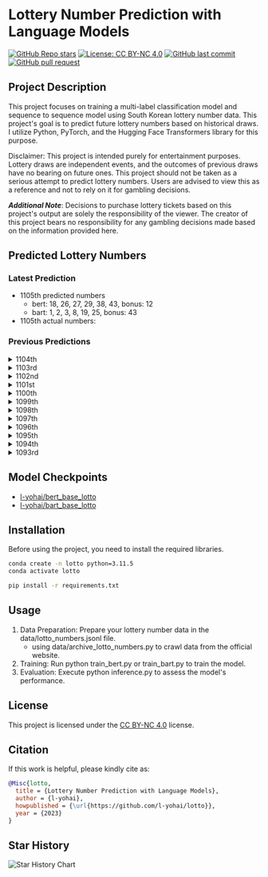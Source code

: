 # Lottery Number Prediction with Language Models

[![GitHub Repo stars](https://img.shields.io/github/stars/l-yohai/lotto?style=social)](https://github.com/l-yohai/lotto/stargazers)
[![License: CC BY-NC 4.0](https://img.shields.io/badge/License-CC_BY--NC_4.0-lightgrey.svg)](https://creativecommons.org/licenses/by-nc/4.0/)
[![GitHub last commit](https://img.shields.io/github/last-commit/l-yohai/lotto)](https://github.com/l-yohai/lotto/commits/main)
[![GitHub pull request](https://img.shields.io/badge/PRs-welcome-blue)](https://github.com/l-yohai/lotto/pulls)


## Project Description
This project focuses on training a multi-label classification model and sequence to sequence model using South Korean lottery number data. This project's goal is to predict future lottery numbers based on historical draws. I utilize Python, PyTorch, and the Hugging Face Transformers library for this purpose.

Disclaimer: This project is intended purely for entertainment purposes. Lottery draws are independent events, and the outcomes of previous draws have no bearing on future ones. This project should not be taken as a serious attempt to predict lottery numbers. Users are advised to view this as a reference and not to rely on it for gambling decisions.

***Additional Note***: Decisions to purchase lottery tickets based on this project's output are solely the responsibility of the viewer. The creator of this project bears no responsibility for any gambling decisions made based on the information provided here.

## Predicted Lottery Numbers

### Latest Prediction

- 1105th predicted numbers
    - bert: 18, 26, 27, 29, 38, 43, bonus: 12
    - bart: 1, 2, 3, 8, 19, 25, bonus: 43
- 1105th actual numbers:

### Previous Predictions

<details>
    <summary>1104th</summary>

- 1104th predicted numbers
    - bert: 13, 18, 28, 29, 42, 43, bonus: 33
    - bart: 4, 7, 11, 13, 16, 32, bonus: 35
- 1104th actual numbers: 1, 7, 21, 30, 35, 38, bonus: 2

</details>

<details>
    <summary>1103rd</summary>

- 1103rd predicted numbers
    - bert: 18, 22, 27, 29, 38, 44, bonus: 43
    - bart: 2, 11, 13, 17, 23, 35, bonus: 38
- 1103rd actual numbers: 10, 12, 29, 31, 40, 44, bonus: 2

</details>

<details>
    <summary>1102nd</summary>

- 1102nd predicted numbers
    - bert: 5, 18, 21, 26, 27, 45, bonus: 24
    - bart: 2, 8, 12, 15, 25, 28, bonus: 17
- 1102nd actual numbers: 13, 14, 22, 26, 37, 38, bonus: 20

</details>

<details>
    <summary>1101st</summary>

- 1101st predicted numbers
    - bert: 6, 18, 23, 27, 35, 45, bonus: 20
    - bart: 4, 7, 13, 18, 23, 31, bonus: 14
- 1101st actual numbers: 6, 7, 13, 28, 36, 42, bonus: 41

</details>

<details>
    <summary>1100th</summary>

- 1100th predicted numbers
    - bert: 12, 16, 18, 19, 28, 43, bonus: 33
    - bart: 2, 4, 13, 17, 18, 24, bonus: 1
- 1100th actual numbers: 17, 26, 29, 30, 31, 43, bonus: 12

</details>

<details>
    <summary>1099th</summary>

- 1099th predicted numbers
    - bert: 18, 19, 34, 36, 42, 43, bonus: 11
    - bart: 2, 7, 12, 17, 21, 44, bonus: 43
- 1099th actual numbers: 3, 20, 28, 38, 40, 43, bonus: 4

</details>

<details>
    <summary>1098th</summary>

- 1098th predicted numbers
    - bert: 11, 12, 18, 20, 21, 45, bonus: 22
    - bart: 1, 2, 10, 14, 20, 43, bonus: 13
- 1098th actual numbers: 12, 16, 21, 24, 41, 43, bonus: 15

</details>

<details>
    <summary>1097th</summary>

- 1097th predicted numbers
    - bert: 2, 7, 10, 19, 33, 36, bonus: 22
    - bart: 2, 4, 12, 14, 18, 26, bonus: 35
- 1097th actual numbers: 14, 33, 34, 35, 37, 40, bonus: 4

</details>

<details>
    <summary>1096th</summary>

- 1096th predicted numbers
    - bert: 11, 19, 33, 36, 41, 45, bonus: 12
    - bart: 2, 4, 12, 14, 23, 34, bonus: 27
- 1096th actual numbers: 1, 12, 16, 19, 23, 43, bonus: 34

</details>

<details>
    <summary>1095th</summary>

- 1095th predicted numbers
    - bert: 11, 12, 18, 19, 24, 45, bonus: 21
    - bart: 4, 8, 17, 18, 22, 24, bonus: 27
- 1095th actual numbers: 8, 14, 28, 29, 34, 40, bonus: 12

</details>

<details>
    <summary>1094th</summary>

- 1094th predicted numbers
    - bert: 12, 18, 19, 33, 36, 42, bonus: 43
    - bart: 5, 12, 17, 18, 23, 26, bonus: 43
- 1094th actual numbers: 6, 7, 15, 22, 26, 40, bonus: 41

</details>

<details>
    <summary>1093rd</summary>

- 1093rd predicted numbers
    - bert: 6, 18, 22, 24, 35, 44, bonus: 45
    - bart: 4, 12, 14, 18, 30, 44, bonus: 21
- 1093rd actual numbers: 10, 17, 22, 30, 35, 43, 44

</details>


## Model Checkpoints

- [l-yohai/bert_base_lotto](https://huggingface.co/l-yohai/bert_base_lotto?text=1093rd+lottery+numbers)
- [l-yohai/bart_base_lotto](https://huggingface.co/l-yohai/bart_base_lotto?text=1093rd+lottery+numbers)


## Installation

Before using the project, you need to install the required libraries.

```bash
conda create -n lotto python=3.11.5
conda activate lotto

pip install -r requirements.txt
```

## Usage

1. Data Preparation: Prepare your lottery number data in the data/lotto_numbers.jsonl file.
    * using data/archive_lotto_numbers.py to crawl data from the official website.
2. Training: Run python train_bert.py or train_bart.py to train the model.
3. Evaluation: Execute python inference.py to assess the model's performance.

## License

This project is licensed under the [CC BY-NC 4.0](https://creativecommons.org/licenses/by-nc/4.0/deed.ko) license.

## Citation

If this work is helpful, please kindly cite as:

```bibtex
@Misc{lotto,
  title = {Lottery Number Prediction with Language Models},
  author = {l-yohai},
  howpublished = {\url{https://github.com/l-yohai/lotto}},
  year = {2023}
}
```

## Star History

![Star History Chart](https://api.star-history.com/svg?repos=l-yohai/lotto&type=Date)
